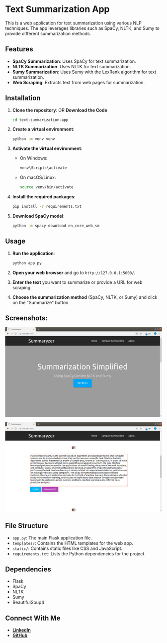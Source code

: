 # Text Summarization App

This is a web application for text summarization using various NLP techniques. The app leverages libraries such as SpaCy, NLTK, and Sumy to provide different summarization methods.

## Features

- **SpaCy Summarization**: Uses SpaCy for text summarization.
- **NLTK Summarization**: Uses NLTK for text summarization.
- **Sumy Summarization**: Uses Sumy with the LexRank algorithm for text summarization.
- **Web Scraping**: Extracts text from web pages for summarization.

## Installation

1. **Clone the repository**:
    OR 
    **Download the Code**
    ```sh
    cd text-summarization-app
    ```

2. **Create a virtual environment**:
    ```sh
    python -m venv venv
    ```

3. **Activate the virtual environment**:
    - On Windows:
        ```sh
        venv\Scripts\activate
        ```
    - On macOS/Linux:
        ```sh
        source venv/bin/activate
        ```

4. **Install the required packages**:
    ```sh
    pip install -r requirements.txt
    ```

5. **Download SpaCy model**:
    ```sh
    python -m spacy download en_core_web_sm
    ```

## Usage

1. **Run the application**:
    ```sh
    python app.py
    ```

2. **Open your web browser** and go to `http://127.0.0.1:5000/`.

3. **Enter the text** you want to summarize or provide a URL for web scraping.

4. **Choose the summarization method** (SpaCy, NLTK, or Sumy) and click on the "Summarize" button.

## Screenshots:
![Home](https://github.com/Rayyan9477/Text-Summarization-App/blob/main/images/1.png)


![Output](https://github.com/Rayyan9477/Text-Summarization-App/blob/main/images/2.png)

## File Structure

- `app.py`: The main Flask application file.
- `templates/`: Contains the HTML templates for the web app.
- `static/`: Contains static files like CSS and JavaScript.
- `requirements.txt`: Lists the Python dependencies for the project.

## Dependencies

- Flask
- SpaCy
- NLTK
- Sumy
- BeautifulSoup4

## Connect With Me

- **[LinkedIn](https://www.linkedin.com/in/rayyan-ahmed9477/)**
- **[GitHub](https://github.com/Rayyan9477)**

